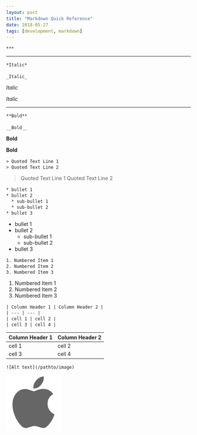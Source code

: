 ```yaml
---
layout: post
title: "Markdown Quick Reference"
date: 2018-05-27
tags: [development, markdown]
---
```


```
***
```

***

```
*Italic*

_Italic_
```

*Italic*

_Italic_

***

```
**Bold**

__Bold__
```

**Bold**

__Bold__


```
> Quoted Text Line 1
> Quoted Text Line 2
```

> Quoted Text Line 1
> Quoted Text Line 2


```
* bullet 1
* bullet 2
  * sub-bullet 1
  * sub-bullet 2
* bullet 3
```

* bullet 1
* bullet 2
  * sub-bullet 1
  * sub-bullet 2
* bullet 3


```
1. Numbered Item 1
2. Numbered Item 2
3. Numbered Item 3
```

1. Numbered Item 1
2. Numbered Item 2
3. Numbered Item 3


```
| Column Header 1 | Column Header 2 |
| --- | --- |
| cell 1 | cell 2 |
| cell 3 | cell 4 |
```

| Column Header 1 | Column Header 2 |
| --- | --- |
| cell 1 | cell 2 |
| cell 3 | cell 4 |



```
![Alt text](/pathto/image)
```

![Alt text](/images/download.png)


